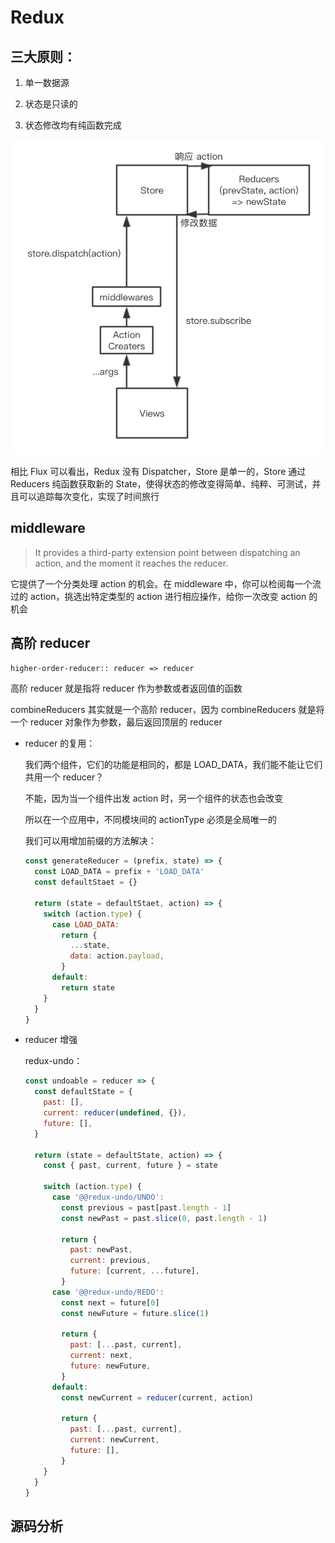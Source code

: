# Redux

## 三大原则：

1. 单一数据源

2. 状态是只读的

3. 状态修改均有纯函数完成

![redux-flow](./redux-flow.png)

相比 Flux 可以看出，Redux 没有 Dispatcher，Store 是单一的，Store 通过 Reducers 纯函数获取新的 State，使得状态的修改变得简单、纯粹、可测试，并且可以追踪每次变化，实现了时间旅行

## middleware

> It provides a third-party extension point between dispatching an action, and the moment it reaches the reducer.

它提供了一个分类处理 action 的机会。在 middleware 中，你可以检阅每一个流过的 action，挑选出特定类型的 action 进行相应操作，给你一次改变 action 的机会

## 高阶 reducer

`higher-order-reducer:: reducer => reducer`

高阶 reducer 就是指将 reducer 作为参数或者返回值的函数

combineReducers 其实就是一个高阶 reducer，因为 combineReducers 就是将一个 reducer 对象作为参数，最后返回顶层的 reducer

* reducer 的复用：

    我们两个组件，它们的功能是相同的，都是 LOAD_DATA，我们能不能让它们共用一个 reducer？

    不能，因为当一个组件出发 action 时，另一个组件的状态也会改变

    所以在一个应用中，不同模块间的 actionType 必须是全局唯一的

    我们可以用增加前缀的方法解决：

    ```js
    const generateReducer = (prefix, state) => {
      const LOAD_DATA = prefix + 'LOAD_DATA'
      const defaultStaet = {}

      return (state = defaultStaet, action) => {
        switch (action.type) {
          case LOAD_DATA:
            return {
              ...state,
              data: action.payload,
            }
          default:
            return state
        }
      }
    }
    ```

* reducer 增强

    redux-undo：

    ```js
    const undoable = reducer => {
      const defaultState = {
        past: [],
        current: reducer(undefined, {}),
        future: [],
      }

      return (state = defaultState, action) => {
        const { past, current, future } = state

        switch (action.type) {
          case '@@redux-undo/UNDO':
            const previous = past[past.length - 1]
            const newPast = past.slice(0, past.length - 1)

            return {
              past: newPast,
              current: previous,
              future: [current, ...future],
            }
          case '@@redux-undo/REDO':
            const next = future[0]
            const newFuture = future.slice(1)

            return {
              past: [...past, current],
              current: next,
              future: newFuture,
            }
          default:
            const newCurrent = reducer(current, action)

            return {
              past: [...past, current],
              current: newCurrent,
              future: [],
            }
        }
      }
    }
    ```

## 源码分析